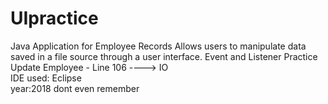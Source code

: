 # UIpractice
Java Application for Employee Records
Allows users to manipulate data saved in a file source through a user interface.
Event and Listener Practice <br />
Update Employee - Line 106 ----> IO <br />
IDE used: Eclipse <br />
year:2018 dont even remember
